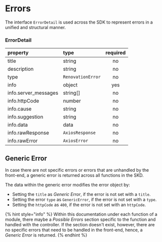 # Errors

The interface `ErrorDetail` is used across the SDK to represent errors in a unified and structural manner.

### ErrorDetail

| property | type | required |
| :--- | :--- | :---: |
| title | string | no |
| description | string | no |
| type | `RenovationError` | no |
| info | object | yes |
| info.server\_messages | string\[\] | no |
| info.httpCode | number | no |
| info.cause | string | no |
| info.suggestion | string | no |
| info.data | data | no |
| info.rawResponse | `AxiosResponse` | no |
| info.rawError | `AxiosError` | no |

## Generic Error

In case there are not specific errors or errors that are unhandled by the front-end, a generic error is returned across all functions in the SKD.

The data within the generic error modifies the error object by:

* Setting the `title` as _Generic Error_, if the error is not set with a `title`.
* Setting the error `type` as `GenericError`, if the error is not set with a `type`.
* Setting the `httpCode` as `400`, if the error is not set with an `httpCode`.

{% hint style="info" %}
Within this documentation under each function of a module, there maybe a _Possible Errors_ section specific to the function and handled with the controller. If the section doesn't exist, however, there are no specific errors that need to be handled in the front-end, hence, a _Generic Error_ is returned.
{% endhint %}

